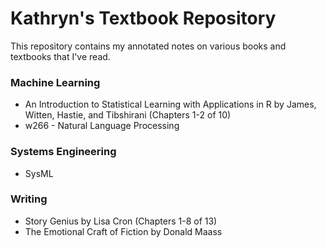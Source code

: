 # Kathryn's Textbook Repository

This repository contains my annotated notes on various books and textbooks that I've read.

### Machine Learning
* An Introduction to Statistical Learning with Applications in R by James, Witten, Hastie, and Tibshirani (Chapters 1-2 of 10)
* w266 - Natural Language Processing

### Systems Engineering
* SysML

### Writing
* Story Genius by Lisa Cron (Chapters 1-8 of 13)
* The Emotional Craft of Fiction by Donald Maass
